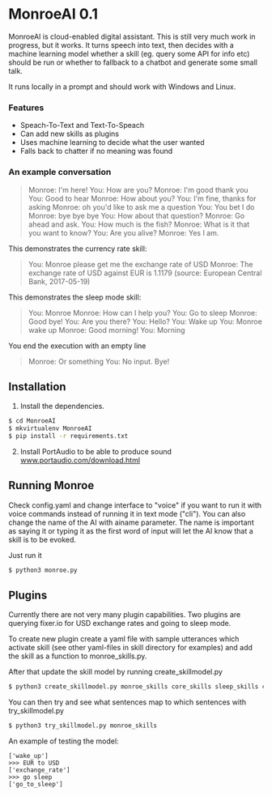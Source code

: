# MonroeAI 0.1

MonroeAI is cloud-enabled digital assistant. This is still very much work in progress, but it works. It turns speech into text, then decides with a machine learning model whether a skill (eg. query some API for info etc) should be run or whether to fallback to a chatbot and generate some small talk.

It runs locally in a prompt and should work with Windows and Linux.

### Features

  - Speach-To-Text and Text-To-Speach
  - Can add new skills as plugins
  - Uses machine learning to decide what the user wanted
  - Falls back to chatter if no meaning was found

### An example conversation

>Monroe: I'm here!
>You: How are you?
>Monroe: I'm good thank you
>You: Good to hear
>Monroe: How about you?
>You: I'm fine, thanks for asking
>Monroe: oh you'd like to ask me a question
>You: You bet I do
>Monroe: bye bye bye
>You: How about that question?
>Monroe: Go ahead and ask.
>You: How much is the fish?
>Monroe: What is it that you want to know?
>You: Are you alive?
>Monroe: Yes I am.

This demonstrates the currency rate skill:

>You: Monroe please get me the exchange rate of USD
>Monroe: The exchange rate of USD against EUR is 1.1179 (source: European Central Bank, 2017-05-19)

This demonstrates the sleep mode skill:

>You: Monroe
>Monroe: How can I help you?
>You: Go to sleep
>Monroe: Good bye!
>You: Are you there?
>You: Hello?
>You: Wake up
>You: Monroe wake up
>Monroe: Good morning!
>You: Morning

You end the execution with an empty line

>Monroe: Or something
>You:
>No input. Bye!


## Installation

1. Install the dependencies.

```sh
$ cd MonroeAI
$ mkvirtualenv MonroeAI
$ pip install -r requirements.txt
```

2. Install PortAudio to be able to produce sound www.portaudio.com/download.html

## Running Monroe

Check config.yaml and change interface to "voice" if you want to run it with voice commands instead of running it in text mode ("cli"). You can also change the name of the AI with ainame parameter. The name is important as saying it or typing it as the first word of input will let the AI know that a skill is to be evoked.

Just run it
```sh
$ python3 monroe.py
```

## Plugins

Currently there are not very many plugin capabilities. Two plugins are querying fixer.io for USD exchange rates and going to sleep mode.

To create new plugin create a yaml file with sample utterances which activate skill (see other yaml-files in skill directory for examples) and add the skill as a function to monroe_skills.py.

After that update the skill model by running create_skillmodel.py

```sh
$ python3 create_skillmodel.py monroe_skills core_skills sleep_skills currency_skills
```

You can then try and see what sentences map to which sentences with try_skillmodel.py

```sh
$ python3 try_skillmodel.py monroe_skills
```

An example of testing the model:

```>>> How are you?
['wake_up']
>>> EUR to USD
['exchange_rate']
>>> go sleep
['go_to_sleep']
```

